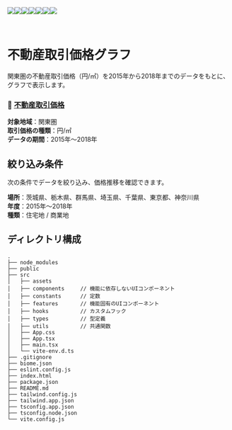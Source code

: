 <img src="https://img.shields.io/badge/-React-555.svg?logo=react&style=flat"><img src="https://img.shields.io/badge/-TypeScript-fff.svg?logo=typescript&style=flat"><img src="https://img.shields.io/badge/-Tailwind.css-555.svg?logo=tailwindcss&style=flat"><img src="https://img.shields.io/badge/-Vite-EEE.svg?logo=vite&style=flat"><img src="https://img.shields.io/badge/-Biome-232F3E.svg?logo=biome&style=flat"><img src="https://img.shields.io/badge/-Font Awesome-F9DC3E.svg?logo=fontawesome&style=flat"><img src="https://img.shields.io/badge/-Vercel-019733.svg?logo=vercel&style=flat">

<br />

# 不動産取引価格グラフ

関東圏の不動産取引価格（円/㎡）を2015年から2018年までのデータをもとに、グラフで表示します。
### 🔗 [不動産取引価格](http://google.com)
__対象地域__：関東圏  
__取引価格の種類__：円/㎡  
__データの期間__：2015年〜2018年

## 絞り込み条件
次の条件でデータを絞り込み、価格推移を確認できます。

__場所__：茨城県、栃木県、群馬県、埼玉県、千葉県、東京都、神奈川県  
__年度__：2015年〜2018年  
__種類__：住宅地 / 商業地

## ディレクトリ構成
```
.
├── node_modules
├── public
├── src
│   ├── assets         
│   ├── components     // 機能に依存しないUIコンポーネント
│   ├── constants      // 定数
│   ├── features       // 機能固有のUIコンポーネント
│   ├── hooks          // カスタムフック
│   ├── types          // 型定義
│   ├── utils          // 共通関数
│   ├── App.css
│   ├── App.tsx
│   ├── main.tsx
│   └── vite-env.d.ts
├── .gitignore
├── biome.json
├── eslint.config.js
├── index.html
├── package.json
├── README.md
├── tailwind.config.js
├── tailwind.app.json
├── tsconfig.app.json
├── tsconfig.node.json
└── vite.config.js
```
